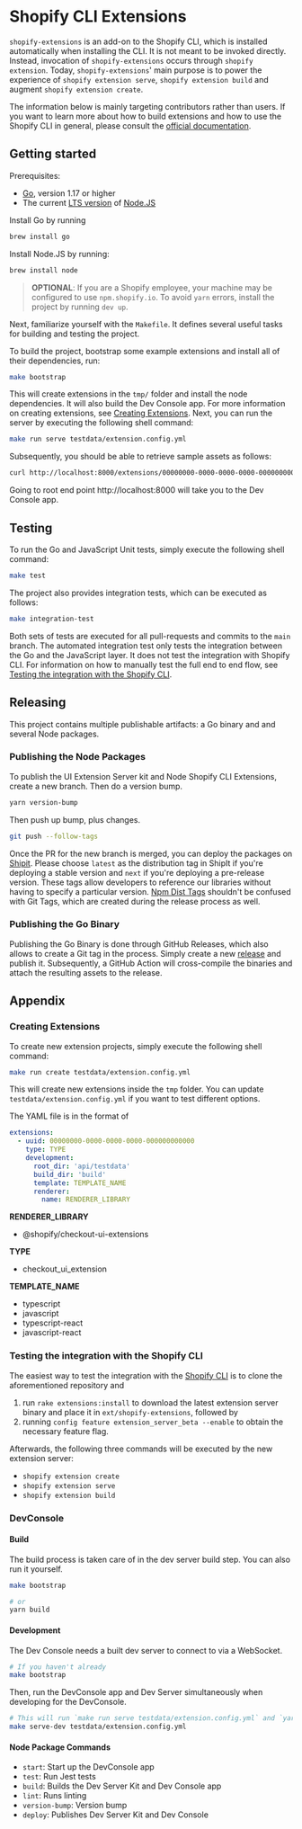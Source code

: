 # Shopify CLI Extensions

`shopify-extensions` is an add-on to the Shopify CLI, which is installed automatically when installing the CLI. It is not meant to be invoked directly. Instead, invocation of `shopify-extensions` occurs through `shopify extension`. Today, `shopify-extensions`' main purpose is to power the experience of `shopify extension serve`, `shopify extension build` and augment `shopify extension create`.

The information below is mainly targeting contributors rather than users. If you want to learn more about how to build extensions and how to use the Shopify CLI in general, please consult the [official documentation](https://shopify.dev/apps/tools/cli).

## Getting started

Prerequisites:

- [Go](https://go.dev/), version 1.17 or higher
- The current [LTS version](https://nodejs.org/en/about/releases/) of [Node.JS](https://nodejs.org/en/)

Install Go by running

```sh
brew install go
```

Install Node.JS by running:

```sh
brew install node
```

> **OPTIONAL**: If you are a Shopify employee, your machine may be configured to use `npm.shopify.io`. To avoid `yarn` errors, install the project by running `dev up`.

Next, familiarize yourself with the `Makefile`. It defines several useful tasks for building and testing the project.

To build the project, bootstrap some example extensions and install all of their dependencies, run:

```sh
make bootstrap
```

This will create extensions in the `tmp/` folder and install the node dependencies. It will also build the Dev Console app. For more information on creating extensions, see [Creating Extensions](#creating-extensions). Next, you can run the server by executing the following shell command:

```sh
make run serve testdata/extension.config.yml
```

Subsequently, you should be able to retrieve sample assets as follows:

```sh
curl http://localhost:8000/extensions/00000000-0000-0000-0000-000000000000/assets/index.js
```

Going to root end point http://localhost:8000 will take you to the Dev Console app.

## Testing

To run the Go and JavaScript Unit tests, simply execute the following shell command:

```sh
make test
```

The project also provides integration tests, which can be executed as follows:

```sh
make integration-test
```

Both sets of tests are executed for all pull-requests and commits to the `main` branch. The automated integration test only tests the integration between the Go and the JavaScript layer. It does not test the integration with Shopify CLI. For information on how to manually test the full end to end flow, see [Testing the integration with the Shopify CLI](#testing-the-integration-with-the-shpoify-cli).

## Releasing

This project contains multiple publishable artifacts: a Go binary and and several Node packages.

### Publishing the Node Packages

To publish the UI Extension Server kit and Node Shopify CLI Extensions, create a new branch. Then do a version bump.

```sh
yarn version-bump
```

Then push up bump, plus changes.

```sh
git push --follow-tags
```

Once the PR for the new branch is merged, you can deploy the packages on [Shipit](https://shipit.shopify.io/shopify/shopify-cli-extensions/production).
Please choose `latest` as the distribution tag in ShipIt if you're deploying a stable version and `next` if you're deploying a pre-release version.
These tags allow developers to reference our libraries without having to specify a particular version.
[Npm Dist Tags](https://docs.npmjs.com/cli/v8/commands/npm-dist-tag) shouldn't be confused with Git Tags, which are created during the release process as well.

### Publishing the Go Binary

Publishing the Go Binary is done through GitHub Releases, which also allows to create a Git tag in the process. Simply create a new [release](https://github.com/Shopify/shopify-cli-extensions/releases/new) and publish it. Subsequently, a GitHub Action will cross-compile the binaries and attach the resulting assets to the release.

## Appendix

### Creating Extensions

To create new extension projects, simply execute the following shell command:

```sh
make run create testdata/extension.config.yml
```

This will create new extensions inside the `tmp` folder. You can update `testdata/extension.config.yml` if you want to test different options.

The YAML file is in the format of

```yml
extensions:
  - uuid: 00000000-0000-0000-0000-000000000000
    type: TYPE
    development:
      root_dir: 'api/testdata'
      build_dir: 'build'
      template: TEMPLATE_NAME
      renderer:
        name: RENDERER_LIBRARY
```

**RENDERER_LIBRARY**

- @shopify/checkout-ui-extensions

**TYPE**

- checkout_ui_extension

**TEMPLATE_NAME**

- typescript
- javascript
- typescript-react
- javascript-react

### Testing the integration with the Shopify CLI

The easiest way to test the integration with the [Shopify CLI](https://github.com/Shopify/shopify-cli) is to clone the aforementioned repository and

1. run `rake extensions:install` to download the latest extension server binary and place it in `ext/shopify-extensions`, followed by
2. running `config feature extension_server_beta --enable` to obtain the necessary feature flag.

Afterwards, the following three commands will be executed by the new extension server:

- `shopify extension create`
- `shopify extension serve`
- `shopify extension build`

### DevConsole

#### Build

The build process is taken care of in the dev server build step. You can also run it yourself.

```sh
make bootstrap

# or
yarn build
```

#### Development

The Dev Console needs a built dev server to connect to via a WebSocket.

```sh
# If you haven't already
make bootstrap
```

Then, run the DevConsole app and Dev Server simultaneously when developing for the DevConsole.

```sh
# This will run `make run serve testdata/extension.config.yml` and `yarn start`
make serve-dev testdata/extension.config.yml
```

#### Node Package Commands

- `start`: Start up the DevConsole app
- `test`: Run Jest tests
- `build`: Builds the Dev Server Kit and Dev Console app
- `lint`: Runs linting
- `version-bump`: Version bump
- `deploy`: Publishes Dev Server Kit and Dev Console
